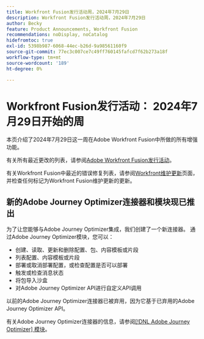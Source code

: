 ```yaml
---
title: Workfront Fusion发行活动周，2024年7月29日
description: Workfront Fusion发行活动周，2024年7月29日
author: Becky
feature: Product Announcements, Workfront Fusion
recommendations: noDisplay, noCatalog
hidefromtoc: true
exl-id: 5398b987-6068-44ec-b26d-9a98561160f9
source-git-commit: 77ec3c007ce7c49ff760145fafcd7f62b273a18f
workflow-type: tm+mt
source-wordcount: '189'
ht-degree: 0%

---
```


# Workfront Fusion发行活动： 2024年7月29日开始的周

本页介绍了2024年7月29日这一周在Adobe Workfront Fusion中所做的所有增强功能。

有关所有最近更改的列表，请参阅[Adobe Workfront Fusion发行活动](/help/workfront-fusion/fusion-product-releases/fusion-release-activity.md)。

有关Workfront Fusion中最近的错误修复列表，请参阅[Workfront维护更新](https://experienceleague.adobe.com/docs/workfront-known-issues/releases/current-updates.html?lang=zh-Hans)页面，并检查任何标记为Workfront Fusion维护更新的更新。

## 新的Adobe Journey Optimizer连接器和模块现已推出

为了让您能够与Adobe Journey Optimizer集成，我们创建了一个新连接器。 通过Adobe Journey Optimizer模块，您可以：

* 创建、读取、更新和删除配置、包、内容模板或片段
* 列表配置、内容模板或片段
* 部署或取消部署配置，或检查配置是否可以部署
* 触发或检查消息状态
* 将包导入沙盒
* 对Adobe Journey Optimizer API进行自定义API调用

以前的Adobe Journey Optimizer连接器已被弃用，因为它基于已弃用的Adobe Journey Optimizer API。

有关Adobe Journey Optimizer连接器的信息，请参阅[[!DNL Adobe Journey Optimizer] 模块](/help/workfront-fusion/references/apps-and-modules/adobe-connectors/adobe-journey-optimizer-modules.md)。
